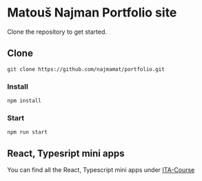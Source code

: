 # Matouš Najman Portfolio site

Clone the repository to get started.

## [](#clone-repository)Clone

```
git clone https://github.com/najmamat/portfolio.git
```

### [](#install)Install

```
npm install
```

### [](#start)Start

```
npm run start
```

## React, Typesript mini apps

You can find all the React, Typescript mini apps under [ITA-Course](https://github.com/najmamat/ita-2022/tree/main/src/routes/ita-course)
